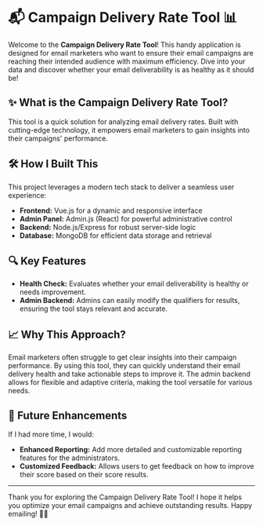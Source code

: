 # 📬 Campaign Delivery Rate Tool 📊

Welcome to the **Campaign Delivery Rate Tool**! This handy application is designed for email marketers who want to ensure their email campaigns are reaching their intended audience with maximum efficiency. Dive into your data and discover whether your email deliverability is as healthy as it should be!

## ✨ What is the Campaign Delivery Rate Tool?

This tool is a quick solution for analyzing email delivery rates. Built with cutting-edge technology, it empowers email marketers to gain insights into their campaigns' performance.

## 🛠️ How I Built This

This project leverages a modern tech stack to deliver a seamless user experience:

- **Frontend:** Vue.js for a dynamic and responsive interface
- **Admin Panel:** Admin.js (React) for powerful administrative control
- **Backend:** Node.js/Express for robust server-side logic
- **Database:** MongoDB for efficient data storage and retrieval

## 🔍 Key Features

- **Health Check:** Evaluates whether your email deliverability is healthy or needs improvement.
- **Admin Backend:** Admins can easily modify the qualifiers for results, ensuring the tool stays relevant and accurate.

## 📈 Why This Approach?

Email marketers often struggle to get clear insights into their campaign performance. By using this tool, they can quickly understand their email delivery health and take actionable steps to improve it. The admin backend allows for flexible and adaptive criteria, making the tool versatile for various needs.

## 🔮 Future Enhancements

If I had more time, I would:

- **Enhanced Reporting:** Add more detailed and customizable reporting features for the administrators.
- **Customized Feedback:** Allows users to get feedback on how to improve their score based on their score results.

---

Thank you for exploring the Campaign Delivery Rate Tool! I hope it helps you optimize your email campaigns and achieve outstanding results. Happy emailing! 📧✨
